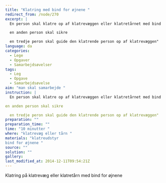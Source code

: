 ```yaml
---
title: "Klatring med bind for øjnene "
redirect_from: /node/270
excerpt: |
  En person skal klatre op af klatrevæggen eller klatretårnet med bind for øjnene

  en anden person skal sikre

  en tredje peron skal guide den klatrende person op af klatrevæggen"
language: da
categories:
  - Lege
  - Opgaver
  - Samarbejdsøvelser
tags:
  - Leg
  - Opgave
  - Samarbejdsøvelse
aim: "man skal samarbejde "
instruction: |
  En person skal klatre op af klatrevæggen eller klatretårnet med bind for øjnene

en anden person skal sikre

  en tredje peron skal guide den klatrende person op af klatrevæggen"
preparation: ""
preparation_time: ""
time: "10 minutter "
where: "klatrevæg eller tårn "
materials: "klatreudstyr
bind for øjnene "
source: ""
solution: ""
gallery:
last_modified_at: 2014-12-11T09:54:21Z
---
```

Klatring på klatrevæg eller klatretårn med bind for øjnene
